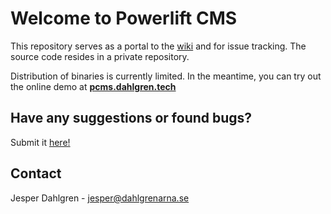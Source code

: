 # Welcome to Powerlift CMS

This repository serves as a portal to the [wiki](https://github.com/J-Dahlgren/PowerliftCMS/wiki) and for issue tracking. The source code resides in a private repository.

Distribution of binaries is currently limited. In the meantime, you can try out the online demo at **[pcms.dahlgren.tech](http://pcms.dahlgren.tech/)**

## Have any suggestions or found bugs?
Submit it [here!](https://gitreports.com/issue/J-Dahlgren/PowerliftCMS)

## Contact

Jesper Dahlgren - jesper@dahlgrenarna.se
